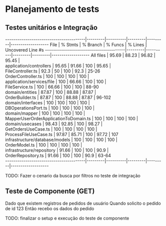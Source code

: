# Planejamento de tests

## Testes unitários e Integração

----------------------------------------|---------|----------|---------|---------|-------------------
File | % Stmts | % Branch | % Funcs | % Lines | Uncovered Line #s
----------------------------------------|---------|----------|---------|---------|-------------------
All files | 95.69 | 88.23 | 96.82 | 95.45 |  
 application/controllers | 95.65 | 91.66 | 100 | 95.65 |  
 FileController.ts | 92.3 | 50 | 100 | 92.3 | 25-26  
 OrderController.ts | 100 | 100 | 100 | 100 |  
 application/services/file | 100 | 66.66 | 100 | 100 |  
 FileService.ts | 100 | 66.66 | 100 | 100 | 88-90  
 domain/entities | 87.87 | 100 | 88.88 | 87.87 |  
 OrderBuilder.ts | 87.87 | 100 | 88.88 | 87.87 | 96-102  
 domain/interfaces | 100 | 100 | 100 | 100 |  
 DBOperationsPort.ts | 100 | 100 | 100 | 100 |  
 domain/mapper | 100 | 100 | 100 | 100 |  
 MapperUserOrderApplicationToDomain.ts | 100 | 100 | 100 | 100 |  
 domain/usecases | 98.43 | 92.85 | 100 | 98.27 |  
 GetOrdersUseCase.ts | 100 | 100 | 100 | 100 |  
 ProcessFileUseCase.ts | 97.87 | 85.71 | 100 | 97.72 | 107  
 infrastructure/database/models | 100 | 100 | 100 | 100 |  
 OrderModel.ts | 100 | 100 | 100 | 100 |  
 infrastructure/repository | 91.66 | 100 | 100 | 90.9 |  
 OrderRepository.ts | 91.66 | 100 | 100 | 90.9 | 63-64  
----------------------------------------|---------|----------|---------|---------|-------------------

TODO: Fazer o cenario da busca por filtros no teste de integração

## Teste de Componente (GET)

Dado que existem registros de pedidos de usuário
Quando solicito o pedido de id 123
Então recebo os dados do pedido

TODO: finalizar o setup e execução do teste de componente

